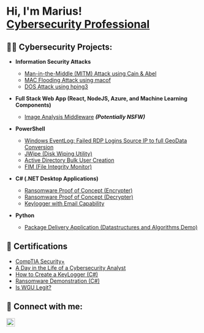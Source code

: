 <h1>Hi, I'm Marius! <br/><a href="https://www.linkedin.com/in/mariusstaimez/" target="_blank">Cybersecurity Professional</a></h1>

<h2>👨‍💻 Cybersecurity Projects:</h2>

- <b>Information Security Attacks</b>
  - <a href="https://github.com/Marius-hubb/MITM-Attack" target="_blank">Man-in-the-Middle (MITM) Attack using Cain & Abel</a>
  - <a href="https://github.com/Marius-hubb/MAC-Flooding-Attack" target="_blank">MAC Flooding Attack using macof</a>
  - <a href="https://github.com/Marius-hubb/DoS-Attack" target="_blank">DOS Attack using hping3</a>


- <b>Full Stack Web App (React, NodeJS, Azure, and Machine Learning Components)</b>
  - <a href="https://github.com/joshmadakor1/4chan-Image-Analysis-Middleware-C964" target="_blank">Image Analysis Middleware</a> <b><i>(Potentially NSFW)</i></b>

- <b>PowerShell</b>
  - <a href="https://github.com/joshmadakor1/Sentinel-Lab" target="_blank">Windows EventLog: Failed RDP Logins Source IP to full GeoData Conversion</a>
  - <a href="https://github.com/joshmadakor1/Jwipe.PowerShell" target="_blank">JWipe (Disk Wiping Utility)</a>
  - <a href="https://github.com/joshmadakor1/AD_PS" target="_blank">Active Directory Bulk User Creation</a>
  - <a href="https://github.com/joshmadakor1/PowerShell-Integrity-FIM" target="_blank">FIM (File Integrity Monitor)</a>

- <b>C# (.NET Desktop Applications)</b>
  - <a href="https://github.com/joshmadakor1/EncrypterPOC" target="_blank">Ransomware Proof of Concept (Encrypter)</a>
  - <a href="https://github.com/joshmadakor1/DecrypterPOC" target="_blank">Ransomware Proof of Concept (Decrypter)</a>
  - <a href="https://github.com/joshmadakor1/Key-Logger-With-Email" target="_blank">Keylogger with Email Capability</a>

- <b>Python</b>
  - <a href="https://github.com/joshmadakor1/Package-Delivery-Pathfinding-Algorithm" target="_blank">Package Delivery Application (Datastructures and Algorithms Demo)</a>

<h2>📄 Certifications</h2>

- <a href="https://www.credly.com/badges/c90e5e19-85ea-483d-8319-b0982b0d5294/linked_in_profile" target="_blank">CompTIA Security+</a>
- <a href="https://www.youtube.com/watch?v=uHy3oM7NnoU" target="_blank">A Day in the Life of a Cybersecurity Analyst</a>
- <a href="https://www.youtube.com/watch?v=N-L9hklSlNk" target="_blank">How to Create a KeyLogger (C#)</a>
- <a href="https://www.youtube.com/watch?v=OfvdQeh79s0" target="_blank">Ransomware Demonstration (C#)</a>
- <a href="https://www.youtube.com/watch?v=E2MwRWxDBkA" target="_blank">Is WGU Legit?</a>

<h2>🤝 Connect with me:</h2>

<a href="https://linkedin.com/in/mariusstaimez" target="_blank">
  <img align="left" alt="JoshMadakor | LinkedIn" width="22px" src="https://cdn.jsdelivr.net/npm/simple-icons@v3/icons/linkedin.svg" />
</a>

<!--
**joshmadakor1/joshmadakor1** is a ✨ _special_ ✨ repository because its `README.md` (this file) appears on your GitHub profile.

Here are some ideas to get you started:

- 🌟 I’m currently working on ...
- 🌱 I’m currently learning ...
- 👯 I’m looking to collaborate on ...
- 🧐 I’m looking for help with ...
- 💬 Ask me about ...
- 📧 How to reach me: ...
- 😄 Pronouns: ...
- ⚡ Fun fact: ...
-->

